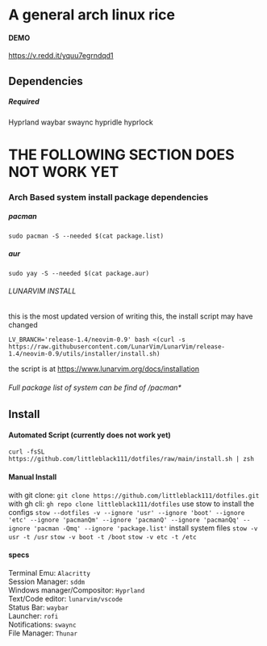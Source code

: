 # A general arch linux rice

#### DEMO
https://v.redd.it/yquu7egrndqd1

## Dependencies
##### Required
Hyprland
waybar
swaync
hypridle
hyprlock


# THE FOLLOWING SECTION DOES NOT WORK YET
### Arch Based system install package dependencies
##### pacman
```
sudo pacman -S --needed $(cat package.list)
```
##### aur
```
sudo yay -S --needed $(cat package.aur)
```
###### LUNARVIM INSTALL
this is the most updated version of writing this, the install script may have changed
```
LV_BRANCH='release-1.4/neovim-0.9' bash <(curl -s https://raw.githubusercontent.com/LunarVim/LunarVim/release-1.4/neovim-0.9/utils/installer/install.sh)
```
the script is at https://www.lunarvim.org/docs/installation

###### Full package list of system can be find of /pacman*

## Install
#### Automated Script (currently does not work yet)
`curl -fsSL https://github.com/littleblack111/dotfiles/raw/main/install.sh | zsh`

#### Manual Install
with git clone:
`git clone https://github.com/littleblack111/dotfiles.git`
with gh cli:
`gh repo clone littleblack111/dotfiles`
use stow to install the configs
`stow --dotfiles -v --ignore 'usr' --ignore 'boot' --ignore 'etc' --ignore 'pacmanQm' --ignore 'pacmanQ' --ignore 'pacmanQq' --ignore 'pacman -Qmq' --ignore 'package.list'`
install system files
`stow -v usr -t /usr`
`stow -v boot -t /boot`
`stow -v etc -t /etc`

#### specs
Terminal Emu: `Alacritty`\
Session Manager: `sddm`\
Windows manager/Compositor: `Hyprland`\
Text/Code editor: `lunarvim/vscode`\
Status Bar: `waybar`\
Launcher: `rofi`\
Notifications: `swaync`\
File Manager: `Thunar` 
